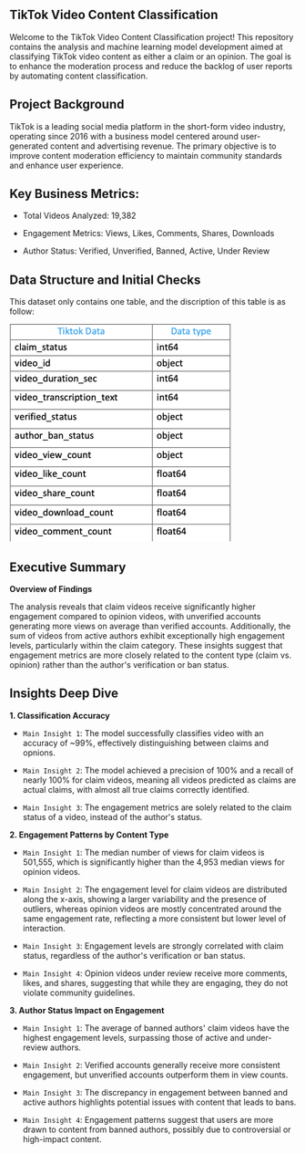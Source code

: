 **TikTok Video Content Classification**
--

Welcome to the TikTok Video Content Classification project! This repository contains the analysis and machine learning model development aimed at classifying TikTok video content as either a claim or an opinion. The goal is to enhance the moderation process and reduce the backlog of user reports by automating content classification.

**Project Background**
-

TikTok is a leading social media platform in the short-form video industry, operating since 2016 with a business model centered around user-generated content and advertising revenue. The primary objective is to improve content moderation efficiency to maintain community standards and enhance user experience.

**Key Business Metrics:**
-

- Total Videos Analyzed: 19,382

- Engagement Metrics: Views, Likes, Comments, Shares, Downloads

- Author Status: Verified, Unverified, Banned, Active, Under Review

**Data Structure and Initial Checks**
-

This dataset only contains one table, and the discription of this table is as follow:


![Final table](tiktok_table.png)


**Executive Summary**
-

**Overview of Findings**

The analysis reveals that claim videos receive significantly higher engagement compared to opinion videos, with unverified accounts generating more views on average than verified accounts. Additionally, the sum of videos from active authors exhibit exceptionally high engagement levels, particularly within the claim category. These insights suggest that engagement metrics are more closely related to the content type (claim vs. opinion) rather than the author's verification or ban status.

**Insights Deep Dive**
-

**1. Classification Accuracy**
- `Main Insight 1`: The model successfully classifies video with an accuracy of ~99%, effectively distinguishing between claims and opnions.

- `Main Insight 2`: The model achieved a precision of 100% and a recall of nearly 100% for claim videos, meaning all videos predicted as claims are actual claims, with almost all true claims correctly identified.

- `Main Insight 3`: The engagement metrics are solely related to the claim status of a video, instead of the author's status. 


**2. Engagement Patterns by Content Type**
- `Main Insight 1`: The median number of views for claim videos is 501,555, which is significantly higher than the 4,953 median views for opinion videos. 

- `Main Insight 2`: The engagement level for claim videos are distributed along the x-axis, showing a larger variability and the presence of outliers, whereas opinion videos are mostly concentrated around the same engagement rate, reflecting a more consistent but lower level of interaction.

- `Main Insight 3`: Engagement levels are strongly correlated with claim status, regardless of the author's verification or ban status.

- `Main Insight 4`: Opinion videos under review receive more comments, likes, and shares, suggesting that while they are engaging, they do not violate community guidelines.

**3. Author Status Impact on Engagement**

- `Main Insight 1`: The average of banned authors' claim videos have the highest engagement levels, surpassing those of active and under-review authors.

- `Main Insight 2`: Verified accounts generally receive more consistent engagement, but unverified accounts outperform them in view counts.

- `Main Insight 3`: The discrepancy in engagement between banned and active authors highlights potential issues with content that leads to bans.

- `Main Insight 4`: Engagement patterns suggest that users are more drawn to content from banned authors, possibly due to controversial or high-impact content.
